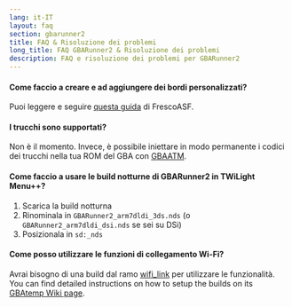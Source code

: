 ```yaml
---
lang: it-IT
layout: faq
section: gbarunner2
title: FAQ & Risoluzione dei problemi
long_title: FAQ GBARunner2 & Risoluzione dei problemi
description: FAQ e risoluzione dei problemi per GBARunner2
---
```


#### Come faccio a creare e ad aggiungere dei bordi personalizzati?
Puoi leggere e seguire [questa guida](https://docs.google.com/document/d/1owjiW-1fHEbokrkK2ZuPFjR2-N9s1dXCCAM3ghWRtxk/edit?usp=sharing) di FrescoASF.

#### I trucchi sono supportati?
Non è il momento. Invece, è possibile iniettare in modo permanente i codici dei trucchi nella tua ROM del GBA con [GBAATM](https://gbatemp.net/threads/gba-auto-trainer-maker-gbaatm.99334/).

#### Come faccio a usare le build notturne di GBARunner2 in TWiLight Menu++?
1. Scarica la build notturna
1. Rinominala in `GBARunner2_arm7dldi_3ds.nds` (o `GBARunner2_arm7dldi_dsi.nds` se sei su DSi)
1. Posizionala in `sd:_nds`

#### Come posso utilizzare le funzioni di collegamento Wi-Fi?
Avrai bisogno di una build dal ramo [wifi_link](https://github.com/Gericom/GBARunner2/tree/wifi_link) per utilizzare le funzionalità. You can find detailed instructions on how to setup the builds on its [GBAtemp Wiki page](https://wiki.gbatemp.net/wiki/GBARunner2/Link).
